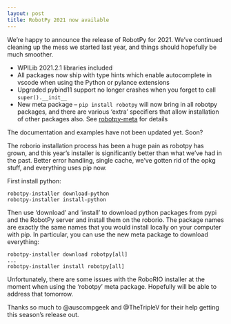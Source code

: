 ```yaml
---
layout: post
title: RobotPy 2021 now available
---
```


We’re happy to announce the release of RobotPy for 2021. We’ve continued cleaning up the mess we started last year, and things should hopefully be much smoother.

* WPILib 2021.2.1 libraries included
* All packages now ship with type hints which enable autocomplete in vscode when using the Python or pylance extensions
* Upgraded pybind11 support no longer crashes when you forget to call `super().__init__`
* New meta package – `pip install robotpy` will now bring in all robotpy packages, and there are various ‘extra’ specifiers that allow installation of other packages also. See [robotpy-meta](https://github.com/robotpy/robotpy-meta) for details

The documentation and examples have not been updated yet. Soon?

The roborio installation process has been a huge pain as robotpy has grown, and this year’s installer is significantly better than what we’ve had in the past. Better error handling, single cache, we’ve gotten rid of the opkg stuff, and everything uses pip now.

First install python:

```
robotpy-installer download-python
robotpy-installer install-python
```

Then use ‘download’ and ‘install’ to download python packages from pypi and the RobotPy server and install them on the roborio. The package names are exactly the same names that you would install locally on your computer with pip. In particular, you can use the new meta package to download everything:

```
robotpy-installer download robotpy[all]
...
robotpy-installer install robotpy[all]
```

Unfortunately, there are some issues with the RoboRIO installer at the moment when using the ‘robotpy’ meta package. Hopefully will be able to address that tomorrow.

Thanks so much to @auscompgeek and @TheTripleV for their help getting this season’s release out.